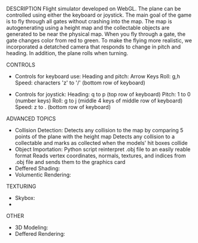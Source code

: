 DESCRIPTION
Flight simulator developed on WebGL. The plane can be controlled using either the keyboard or joystick. The main goal of the game is to fly through all gates 
without crashing into the map. The map is autogenerating using a height map and the collectable objects are generated to be near the physical map. When you fly
through a gate, the gate changes color from red to green. To make the flying more realistic, we incorporated a detatched camera that responds to change in pitch
and heading. In addition, the plane rolls when turning.

CONTROLS
- Controls for keyboard use:
	Heading and pitch: 	Arrow Keys
	Roll: 				g,h
	Speed: 				characters 'z' to '/' (bottom row of keyboard)

- Controls for joystick:
	Heading: 			q to p (top row of keyboard)
	Pitch: 				1 to 0 (number keys)
	Roll: 				g to j (middle 4 keys of middle row of keyboard)
	Speed: 				z to . (bottom row of keyboard)

ADVANCED TOPICS
- Collision Detection:
	Detects any collision to the map by comparing 5 points of the plane with the height map
	Detects any collision to a collectable and marks as collected when the models' hit boxes collide
- Object Importation:
	Python script reinterpret .obj file to an easily reable format
	Reads vertex coordinates, normals, textures, and indices from .obj file and sends them to the graphics card
- Deffered Shading:
- Volumentic Rendering:

TEXTURING
- Skybox:
- 

OTHER
- 3D Modeling:
- Deffered Rendering: